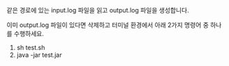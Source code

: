같은 경로에 있는 input.log 파일을 읽고 output.log 파일을 생성합니다.

이미 output.log 파일이 있다면 삭제하고 터미널 환경에서 아래 2가지 명령어 중 하나를 수행하세요.

1. sh test.sh
2. java -jar test.jar

